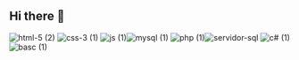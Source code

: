 ## Hi there 👋

![html-5 (2)](https://github.com/user-attachments/assets/86bbb2d4-94cd-417c-8f66-0f84fa944a9a) ![css-3 (1)](https://github.com/user-attachments/assets/a8cb61de-88c7-4a49-bed8-a4678d3e5f8f)
![js (1)](https://github.com/user-attachments/assets/5b598af8-c2be-4877-8000-09c196578829)![mysql (1)](https://github.com/user-attachments/assets/57bbb6e9-3ad3-4590-834f-7a3e4e8079ad)
![php (1)](https://github.com/user-attachments/assets/d3c22ec8-4a41-4aad-8fea-62ca416c7251)![servidor-sql](https://github.com/user-attachments/assets/11ecf58e-0e80-4a11-a534-b3b32dd5541a)
![c# (1)](https://github.com/user-attachments/assets/ddb0173c-d868-4cd0-8144-d0e53dd353b6)![basc (1)](https://github.com/user-attachments/assets/8750f5e7-62a9-43e3-9d66-ca24b27973c1)






<!--
**Antu27-a/Antu27-a** is a ✨ _special_ ✨ repository because its `README.md` (this file) appears on your GitHub profile.

Here are some ideas to get you started:

- 🔭 I’m currently working on ...
- 🌱 I’m currently learning ...
- 👯 I’m looking to collaborate on ...
- 🤔 I’m looking for help with ...
- 💬 Ask me about ...
- 📫 How to reach me: ...
- 😄 Pronouns: ...
- ⚡ Fun fact: ...
-->
